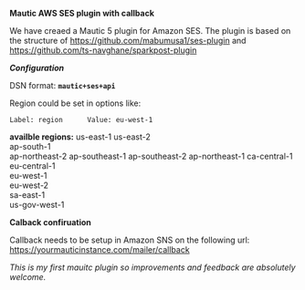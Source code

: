 **Mautic AWS SES plugin with callback**

We have creaed a Mautic 5 plugin for Amazon SES. The plugin is based
on the structure of https://github.com/mabumusa1/ses-plugin and https://github.com/ts-navghane/sparkpost-plugin

***Configuration***

DSN format: **`mautic+ses+api`**

Region could be set in options like:

`Label: region      Value: eu-west-1`

**availble regions:**
us-east-1
us-east-2      
ap-south-1    
ap-northeast-2 
ap-southeast-1 
ap-southeast-2 
ap-northeast-1 
ca-central-1  
eu-central-1   
eu-west-1     
eu-west-2      
sa-east-1      
us-gov-west-1  

**Calback confiruation**

Callback needs to be setup in Amazon SNS on the following url:
https://yourmauticinstance.com/mailer/callback	

_This is my first mauitc plugin so improvements and feedback are absolutely welcome._